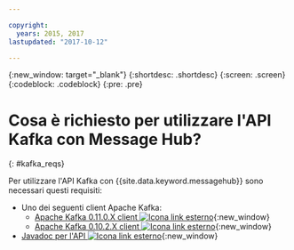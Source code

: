 ```yaml
---

copyright:
  years: 2015, 2017
lastupdated: "2017-10-12"

---
```


{:new_window: target="_blank"}
{:shortdesc: .shortdesc}
{:screen: .screen}
{:codeblock: .codeblock}
{:pre: .pre}

# Cosa è richiesto per utilizzare l'API Kafka con Message Hub?
{: #kafka_reqs}

Per utilizzare l'API Kafka con {{site.data.keyword.messagehub}} sono necessari questi requisiti:

* Uno dei seguenti client Apache Kafka: 
	* [Apache Kafka 0.11.0.X client ![Icona link esterno](../../icons/launch-glyph.svg "Icona link esterno")](https://www.apache.org/dyn/closer.cgi?path=/kafka/0.11.0.1/kafka_2.11-0.11.0.1.tgz){:new_window}
	* [Apache Kafka 0.10.2.X client ![Icona link esterno](../../icons/launch-glyph.svg "Icona link esterno")](https://www.apache.org/dyn/closer.cgi?path=/kafka/0.10.2.1/kafka_2.11-0.10.2.1.tgz){:new_window} 
* [Javadoc per l'API ![Icona link esterno](../../icons/launch-glyph.svg "Icona link esterno")](http://kafka.apache.org/0102/javadoc/index.html){:new_window} 

